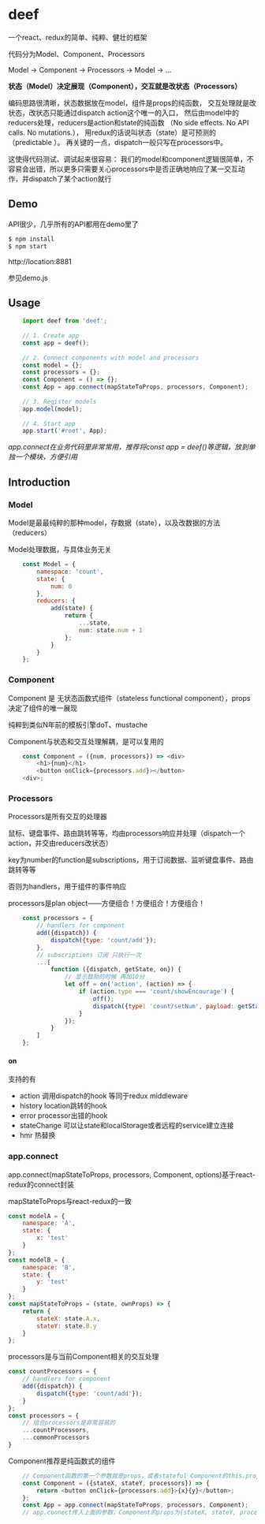 # deef
一个react、redux的简单、纯粹、健壮的框架

代码分为Model、Component、Processors

Model -> Component -> Processors -> Model -> ...

**状态（Model）决定展现（Component），交互就是改状态（Processors）**

编码思路很清晰，状态数据放在model，组件是props的纯函数，
交互处理就是改状态，改状态只能通过dispatch action这个唯一的入口，
然后由model中的reducers处理，reducers是action和state的纯函数
（No side effects. No API calls. No mutations.），
用redux的话说叫状态（state）是可预测的（predictable ）。
再关键的一点，dispatch一般只写在processors中。

这使得代码测试、调试起来很容易：
我们的model和component逻辑很简单，不容易会出错，所以更多只需要关心processors中是否正确地响应了某一交互动作，并dispatch了某个action就行

## Demo

API很少，几乎所有的API都用在demo里了

```bash
$ npm install
$ npm start
```
http://location:8881

参见demo.js

## Usage
```js
    import deef from 'deef';
    
    // 1. Create app
    const app = deef();
    
    // 2. Connect components with model and processors
    const model = {};
    const processors = {};
    const Component = () => {};
    const App = app.connect(mapStateToProps, processors, Component);
    
    // 3. Register models
    app.model(model);
    
    // 4. Start app
    app.start('#root', App);
```
*app.connect在业务代码里非常常用，推荐将const app = deef()等逻辑，放到单独一个模块，方便引用*

## Introduction

### Model
Model是最最纯粹的那种model，存数据（state），以及改数据的方法（reducers）

Model处理数据，与具体业务无关

```js
    const Model = {
        namespace: 'count',
        state: {
            num: 0
        },
        reducers: {
            add(state) {
                return {
                    ...state,
                    num: state.num + 1
                };
            }
        }
    };
```

### Component
Component 是 无状态函数式组件（stateless functional component），props决定了组件的唯一展现

纯粹到类似N年前的模板引擎doT、mustache

Component与状态和交互处理解耦，是可以复用的

```js
    const Component = ({num, processors}) => <div>
        <h1>{num}</h1>
        <button onClick={processors.add}></button>
    <div>;
```

### Processors
Processors是所有交互的处理器

鼠标、键盘事件、路由跳转等等，均由processors响应并处理（dispatch一个action，并交由reducers改状态）

key为number的function是subscriptions，用于订阅数据、监听键盘事件、路由跳转等等

否则为handlers，用于组件的事件响应

processors是plan object——方便组合！方便组合！方便组合！

```js
    const processors = {
        // handlers for component
        add({dispatch}) {
            dispatch({type: 'count/add'});
        },
        // subscriptions 订阅 只执行一次
        ...[
            function ({dispatch, getState, on}) {
                // 显示鼓励的时候 再加10分
                let off = on('action', (action) => {
                    if (action.type === 'count/showEncourage') {
                        off();
                        dispatch({type: 'count/setNum', payload: getState().count.num + 10});
                    }
                });
            }
        ]
    };
```

#### on
支持的有

- action 调用dispatch的hook  等同于redux middleware
- history location跳转的hook
- error processor出错的hook
- stateChange 可以让state和localStorage或者远程的service建立连接
- hmr 热替换

### app.connect
app.connect(mapStateToProps, processors, Component, options)基于react-redux的connect封装

mapStateToProps与react-redux的一致
```js
const modelA = {
    namespace: 'A',
    state: {
        x: 'test'
    }
};
const modelB = {
    namespace: 'B',
    state: {
        y: 'test'
    }
};
const mapStateToProps = (state, ownProps) => {
    return {
        stateX: state.A.x,
        stateY: state.B.y
    }
}; 
```
processors是与当前Component相关的交互处理
```js
const countProcessors = {
    // handlers for component
    add({dispatch}) {
        dispatch({type: 'count/add'});
    }
};
const processors = {
    // 组合processors是非常容易的
    ...countProcessors,
    ...commonProcessors
}
```
Component推荐是纯函数式的组件
```js
    // Component函数的第一个参数就是props，或者stateful Component的this.props
    const Component = ({stateX, stateY, processors}) => {
        return <button onClick={processors.add}>{x}{y}</button>;
    };
    const App = app.connect(mapStateToProps, processors, Component);
    // app.connect传入上面的参数，Component的props为{stateX, stateY, processors}
```

